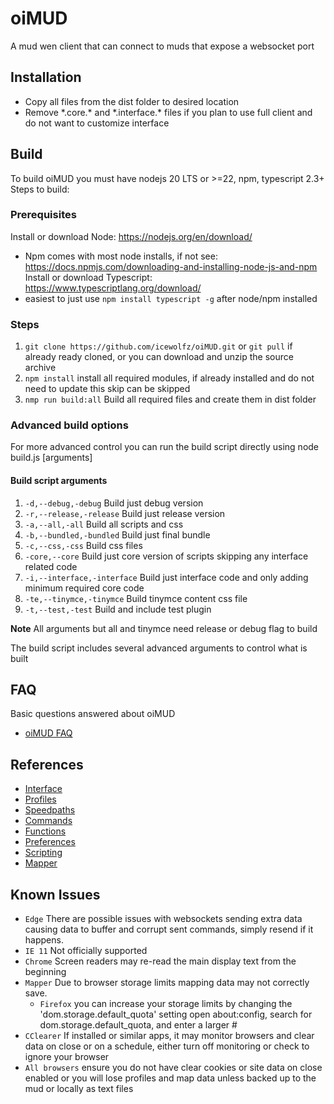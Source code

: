 # oiMUD

A mud wen client that can connect to muds that expose a websocket port

## Installation

- Copy all files from the dist folder to desired location
- Remove \*.core.* and \*.interface.* files if you plan to use full client and do not want to customize interface

## Build

  To build oiMUD you must have nodejs 20 LTS or >=22, npm, typescript 2.3+
  Steps to build:

### Prerequisites

Install or download Node: https://nodejs.org/en/download/
  - Npm comes with most node installs, if not see: https://docs.npmjs.com/downloading-and-installing-node-js-and-npm
Install or download Typescript: https://www.typescriptlang.org/download/
  - easiest to just use `npm install typescript -g` after node/npm installed

### Steps

1. `git clone https://github.com/icewolfz/oiMUD.git` or `git pull` if already ready cloned, or you can download and unzip the source archive
1. `npm install` install all required modules, if already installed and do not need to update this skip can be skipped
1. `nmp run build:all` Build all required files and create them in dist folder

### Advanced build options

For more advanced control you can run the build script directly using  node build.js [arguments]

#### Build script arguments

1. `-d,--debug,-debug` Build just debug version
1. `-r,--release,-release` Build just release version
1. `-a,--all,-all` Build all scripts and css
1. `-b,--bundled,-bundled` Build just final bundle
1. `-c,--css,-css` Build css files
1. `-core,--core` Build just core version of scripts skipping any interface related code
1. `-i,--interface,-interface` Build just interface code and only adding minimum required core code
1. `-te,--tinymce,-tinymce` Build tinymce content css file
1. `-t,--test,-test` Build and include test plugin

**Note** All arguments but all and tinymce need release or debug flag to build


The build script includes several advanced arguments to control what is built

## FAQ

Basic questions answered about oiMUD

- [oiMUD FAQ](dist/docs/faq.md)

## References

- [Interface](dist/docs/interface.md)
- [Profiles](dist/docs/profiles.md)
- [Speedpaths](dist/docs/speedpaths.md)
- [Commands](dist/docs/commands.md)
- [Functions](dist/docs/functions.md)
- [Preferences](dist/docs/preferences.md)
- [Scripting](dist/docs/scripting.md)
- [Mapper](dist/docs/mapper.md)

## Known Issues

- `Edge` There are possible issues with websockets sending extra data causing data to buffer and corrupt sent commands, simply resend if it happens.
- `IE 11` Not officially supported
- `Chrome` Screen readers may re-read the main display text from the beginning
- `Mapper` Due to browser storage limits mapping data may not correctly save.
  - `Firefox` you can increase your storage limits by changing the 'dom.storage.default_quota' setting open about:config, search for dom.storage.default_quota, and enter a larger #
- `CClearer` If installed or similar apps, it may monitor browsers and clear data on close or on a schedule, either turn off monitoring or check to ignore your browser
- `All browsers` ensure you do not have clear cookies or site data on close enabled or you will lose profiles and map data unless backed up to the mud or locally as text files
